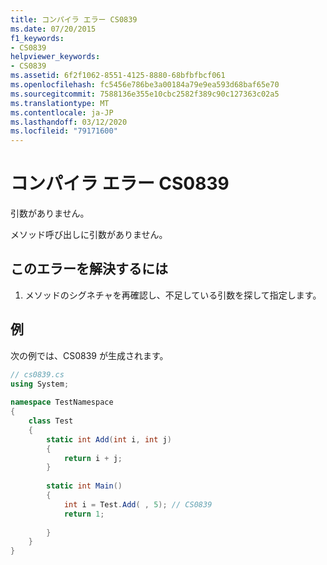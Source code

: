 ```yaml
---
title: コンパイラ エラー CS0839
ms.date: 07/20/2015
f1_keywords:
- CS0839
helpviewer_keywords:
- CS0839
ms.assetid: 6f2f1062-8551-4125-8880-68bfbfbcf061
ms.openlocfilehash: fc5456e786be3a00184a79e9ea593d68baf65e70
ms.sourcegitcommit: 7588136e355e10cbc2582f389c90c127363c02a5
ms.translationtype: MT
ms.contentlocale: ja-JP
ms.lasthandoff: 03/12/2020
ms.locfileid: "79171600"
---
```

# <a name="compiler-error-cs0839"></a>コンパイラ エラー CS0839
引数がありません。  
  
 メソッド呼び出しに引数がありません。  
  
## <a name="to-correct-this-error"></a>このエラーを解決するには  
  
1. メソッドのシグネチャを再確認し、不足している引数を探して指定します。  
  
## <a name="example"></a>例  
 次の例では、CS0839 が生成されます。  
  
```csharp  
// cs0839.cs  
using System;  
  
namespace TestNamespace  
{  
    class Test  
    {  
        static int Add(int i, int j)  
        {  
            return i + j;  
        }  
  
        static int Main()
        {  
            int i = Test.Add( , 5); // CS0839  
            return 1;  
  
        }  
    }  
}  
```
